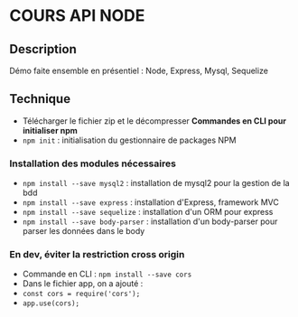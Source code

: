 # COURS API NODE #



## Description
Démo faite ensemble en présentiel : Node, Express, Mysql, Sequelize

## Technique

*  Télécharger le fichier zip et le décompresser
**Commandes en CLI pour initialiser npm** 
*  `npm init` : initialisation du gestionnaire de packages NPM

### Installation des modules nécessaires
*  `npm install --save mysql2` : installation de mysql2 pour la gestion de la bdd
*  `npm install --save express` : installation d'Express, framework MVC
*  `npm install --save sequelize` : installation d'un ORM pour express
*  `npm install --save body-parser` : installation d'un body-parser pour parser les données dans le body

### En dev, éviter la restriction cross origin    
*  Commande en CLI : `npm install --save cors`
*  Dans le fichier app, on a ajouté :
  * `const cors = require('cors');`
  * `app.use(cors);`





